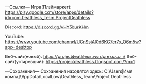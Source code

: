 —Ссылки—
Игра(Плеймаркет): https://play.google.com/store/apps/details?id=com.Deathless_Team.ProjectDeathless

Discord: https://discord.gg/vHY5burKHm

YouTube: https://www.youtube.com/channel/UCnSsjAlOd6KG7cr7x_O6m5w?app=desktop

Веб-сайт(новый): https://projectdeathless.wordpress.com/
Веб-сайт(устаревший): https://projectdeathless.blogspot.com/?m=1

—Сохранения—
Сохранения находятся здесь: C:\Users\[Имя компа]\AppData\LocalLow\Deathless_Team\Project Deathless
